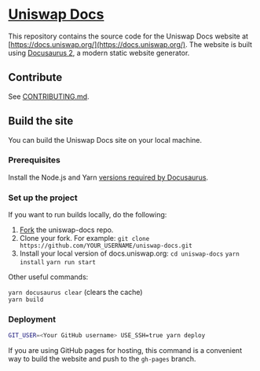 # [Uniswap Docs](https://docs.uniswap.org/)

This repository contains the source code for the Uniswap Docs website at [https://docs.uniswap.org/](https://docs.uniswap.org/). The website is built using [Docusaurus 2](https://v2.docusaurus.io/), a modern static website generator.

## Contribute

See [CONTRIBUTING.md](https://github.com/Uniswap/uniswap-docs/blob/main/CONTRIBUTING.md).

## Build the site

You can build the Uniswap Docs site on your local machine.

### Prerequisites

Install the Node.js and Yarn [versions required by Docusaurus](https://docusaurus.io/docs/installation#requirements).

### Set up the project

If you want to run builds locally, do the following:

1. [Fork](https://docs.github.com/en/get-started/quickstart/fork-a-repo#forking-a-repository) the uniswap-docs repo.
2. Clone your fork. For example:
`git clone https://github.com/YOUR_USERNAME/uniswap-docs.git`
3. Install your local version of docs.uniswap.org:
`cd uniswap-docs`
`yarn install`
`yarn run start`

Other useful commands:

`yarn docusaurus clear` (clears the cache)<br>
`yarn build`

### Deployment

```sh
GIT_USER=<Your GitHub username> USE_SSH=true yarn deploy
```

If you are using GitHub pages for hosting, this command is a convenient way to build the website and push to the `gh-pages` branch.
